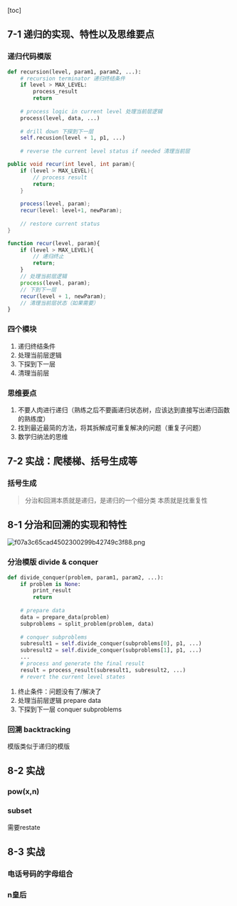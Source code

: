 [toc]
## 7-1 递归的实现、特性以及思维要点

### 递归代码模版

```python
def recursion(level, param1, param2, ...):
    # recursion terminator 递归终结条件
    if level > MAX_LEVEL:
        process_result
        return
            
    # process logic in current level 处理当前层逻辑
    process(level, data, ...)
    
    # drill down 下探到下一层
    self.recusion(level + 1, p1, ...)
    
    # reverse the current level status if needed 清理当前层
```

```java
public void recur(int level, int param){
    if (level > MAX_LEVEL){
        // process result
        return;
    }
    
    process(level, param);
    recur(level: level+1, newParam);
    
    // restore current status
}
```

```javascript
function recur(level, param){
    if (level > MAX_LEVEL){
        // 递归终止
        return;
    }
    // 处理当前层逻辑
    process(level, param);
    // 下到下一层
    recur(level + 1, newParam);
    // 清理当前层状态（如果需要）
}
```

### 四个模块

1. 递归终结条件
2. 处理当前层逻辑
3. 下探到下一层
4. 清理当前层

### 思维要点

1. 不要人肉进行递归（熟练之后不要画递归状态树，应该达到直接写出递归函数的熟练度）
2. 找到最近最简的方法，将其拆解成可重复解决的问题（重复子问题）
3. 数学归纳法的思维

## 7-2 实战：爬楼梯、括号生成等

### 括号生成

> 分治和回溯本质就是递归，是递归的一个细分类
> 本质就是找重复性

## 8-1 分治和回溯的实现和特性

![f07a3c65cad4502300299b42749c3f88.png](evernotecid://07E004B2-31BA-450C-A72C-83DB41824273/appyinxiangcom/16039065/ENResource/p3818)

### 分治模版 divide & conquer

```python
def divide_conquer(problem, param1, param2, ...):
    if problem is None:
        print_result
        return
        
    # prepare data
    data = prepare_data(problem)
    subproblems = split_problem(problem, data)
    
    # conquer subproblems
    subresult1 = self.divide_conquer(subproblems[0], p1, ...)
    subresult2 = self.divide_conquer(subproblems[1], p1, ...)
    ...
    # process and generate the final result
    result = process_result(subresult1, subresult2, ...)
    # revert the current level states
```

1. 终止条件：问题没有了/解决了
2. 处理当前层逻辑 prepare data
3. 下探到下一层 conquer subproblems

### 回溯 backtracking

模版类似于递归的模版

## 8-2 实战

### pow(x,n)

### subset

需要restate

## 8-3 实战

### 电话号码的字母组合

### n皇后
